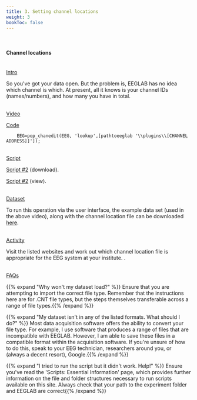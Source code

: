 ```yaml
---
title: 3. Setting channel locations
weight: 3
bookToc: false
---
```

<br>

#### Channel locations

<br>
<u>  Intro</u>

So you've got your data open. But the problem is, EEGLAB has no idea which channel is which. At present, all it knows is your channel IDs (names/numbers), and how many you have in total.

<br>
<u> Video</u>



<u> Code </u>

        EEG=pop_chanedit(EEG, 'lookup',[pathtoeeglab '\\plugins\\[CHANNEL ADDRESS]]']);
        
<br>
<u> Script</u>

 [Script #2](/erp/files/script_2.zip) (download).

 [Script #2](/erp/files/script_2.m) (view).

<br>
<u> Dataset</u> 

To run this operation via the user interface, the example data set (used in the above video), along with the channel location file can be downloaded [here](https://drive.google.com/file/d/1PrkYNwCbJSERRryMGRtxWLM2BZLa4OmU/view?usp=share_link).

<br>
<u>Activity</u>

Visit the listed websites and work out which channel location file is appropriate for the EEG system at your institute. .

<br>
<u>FAQs</u>

{{% expand "Why won't my dataset load?" %}}
Ensure that you are attempting to import the correct file type. Remember that the instructions here are for .CNT file types, but the steps themselves transferable across a range of file types.{{% /expand %}}

{{% expand "My dataset isn't in any of the listed formats. What should I do?" %}}
Most data acquisition software offers the ability to convert your file type. For example, I use software that produces a range of files that are incompatible with EEGLAB. However, I am able to save these files in a compatible format within the acquisition software. If you're unsure of how to do this, speak to your EEG technician, researchers around you, or (always a decent resort), Google.{{% /expand %}}

{{% expand "I tried to run the script but it didn't work. Help!" %}}
Ensure you've read the 'Scripts: Essential Information' page, which provides further information on the file and folder structures necessary to run scripts available on this site. Always check that your path to the experiment folder and EEGLAB are correct{{% /expand %}}
